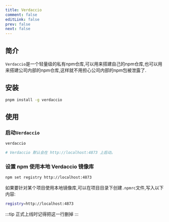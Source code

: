 ```yaml
---
title: Verdaccio
comment: false
editLink: false
prev: false
next: false
---
```



## 简介

`Verdaccio`是一个轻量级的私有npm仓库,可以用来搭建自己的npm仓库,也可以用来搭建公司内部的npm仓库,这样就不用担心公司内部的npm包被泄露了.

## 安装

```bash
pnpm install -g verdaccio
```

## 使用

### 启动`Verdaccio`

```bash
verdaccio

# Verdaccio 默认会在 http://localhost:4873 上启动。
```

### 设置 npm 使用本地 Verdaccio 镜像库

```bash
npm set registry http://localhost:4873
```

如果要针对某个项目使用本地镜像库,可以在项目目录下创建`.npmrc`文件,写入以下内容:

```bash
registry=http://localhost:4873
```

:::tip
正式上线时记得把这一行删掉
:::
